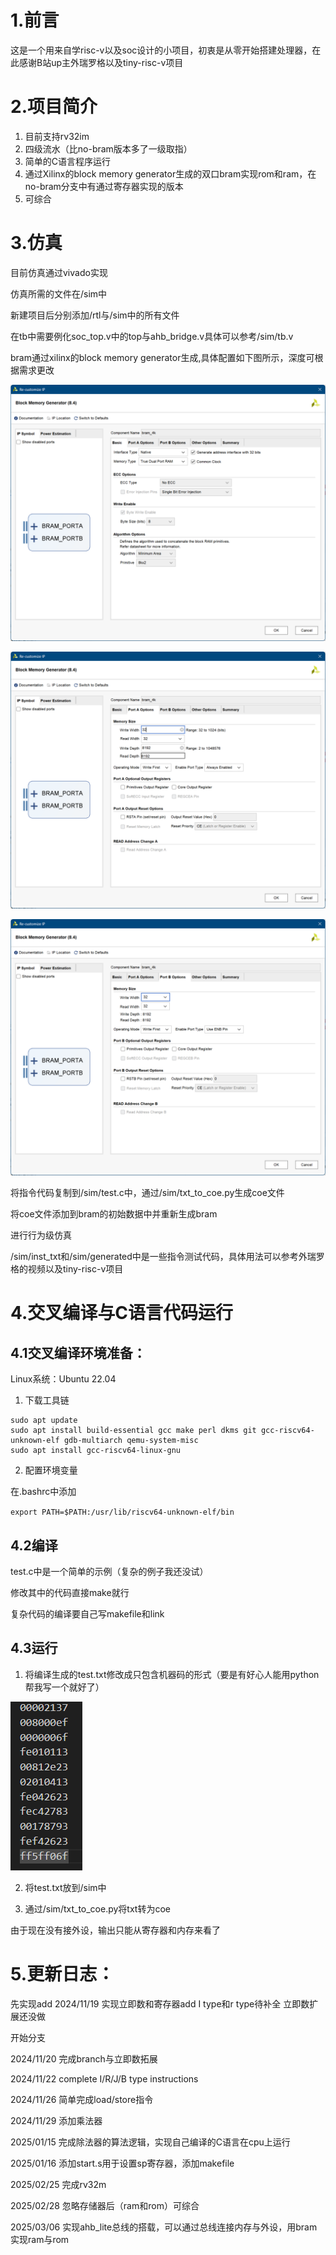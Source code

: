 # 1.前言
这是一个用来自学risc-v以及soc设计的小项目，初衷是从零开始搭建处理器，在此感谢B站up主外瑞罗格以及tiny-risc-v项目

# 2.项目简介 
1. 目前支持rv32im
2. 四级流水（比no-bram版本多了一级取指）
3. 简单的C语言程序运行
4. 通过Xilinx的block memory generator生成的双口bram实现rom和ram，在no-bram分支中有通过寄存器实现的版本
5. 可综合

# 3.仿真
目前仿真通过vivado实现

仿真所需的文件在/sim中

新建项目后分别添加/rtl与/sim中的所有文件

在tb中需要例化soc_top.v中的top与ahb_bridge.v具体可以参考/sim/tb.v

bram通过xilinx的block memory generator生成,具体配置如下图所示，深度可根据需求更改

![alt text](/docs/bram1.png)

![alt text](/docs/bram2.png)

![alt text](/docs/bram3.png)

将指令代码复制到/sim/test.c中，通过/sim/txt_to_coe.py生成coe文件

将coe文件添加到bram的初始数据中并重新生成bram

进行行为级仿真

/sim/inst_txt和/sim/generated中是一些指令测试代码，具体用法可以参考外瑞罗格的视频以及tiny-risc-v项目

# 4.交叉编译与C语言代码运行

## 4.1交叉编译环境准备：

Linux系统：Ubuntu 22.04

1. 下载工具链

```
sudo apt update
sudo apt install build-essential gcc make perl dkms git gcc-riscv64-unknown-elf gdb-multiarch qemu-system-misc
sudo apt install gcc-riscv64-linux-gnu
```

2. 配置环境变量

在.bashrc中添加

`export PATH=$PATH:/usr/lib/riscv64-unknown-elf/bin`

## 4.2编译

test.c中是一个简单的示例（复杂的例子我还没试）

修改其中的代码直接make就行

复杂代码的编译要自己写makefile和link

## 4.3运行

1. 将编译生成的test.txt修改成只包含机器码的形式（要是有好心人能用python帮我写一个就好了）

![alt text](image.png)

2. 将test.txt放到/sim中

3. 通过/sim/txt_to_coe.py将txt转为coe

由于现在没有接外设，输出只能从寄存器和内存来看了



# 5.更新日志：

先实现add 
2024/11/19 实现立即数和寄存器add I type和r type待补全 立即数扩展还没做

开始分支

2024/11/20 完成branch与立即数拓展

2024/11/22 complete I/R/J/B type instructions

2024/11/26 简单完成load/store指令

2024/11/29 添加乘法器

2025/01/15 完成除法器的算法逻辑，实现自己编译的C语言在cpu上运行

2025/01/16 添加start.s用于设置sp寄存器，添加makefile

2025/02/25 完成rv32m

2025/02/28 忽略存储器后（ram和rom）可综合

2025/03/06 实现ahb_lite总线的搭载，可以通过总线连接内存与外设，用bram实现ram与rom
